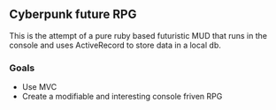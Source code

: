 ## Cyberpunk future RPG

This is the attempt of a pure ruby based futuristic MUD that runs in the console and uses ActiveRecord to store data in a local db.

### Goals

- Use MVC
- Create a modifiable and interesting console friven RPG
